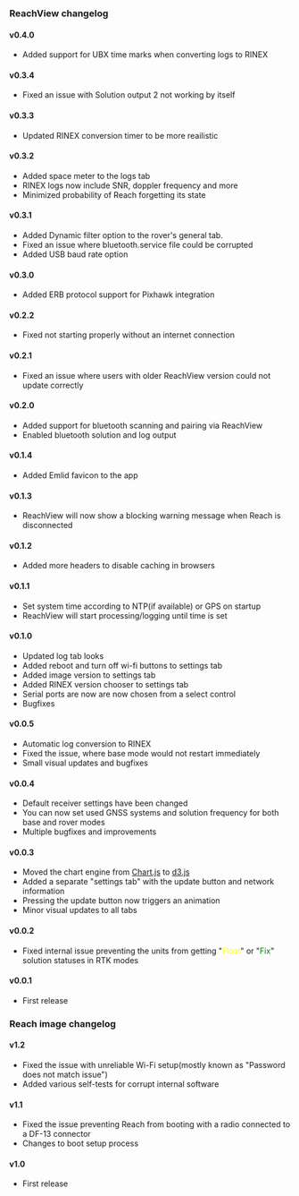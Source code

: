 ### ReachView changelog

#### v0.4.0

* Added support for UBX time marks when converting logs to RINEX

#### v0.3.4

* Fixed an issue with Solution output 2 not working by itself

#### v0.3.3

* Updated RINEX conversion timer to be more reailistic

#### v0.3.2

* Added space meter to the logs tab
* RINEX logs now include SNR, doppler frequency and more
* Minimized probability of Reach forgetting its state

#### v0.3.1

* Added Dynamic filter option to the rover's general tab.
* Fixed an issue where bluetooth.service file could be corrupted
* Added USB baud rate option

#### v0.3.0

* Added ERB protocol support for Pixhawk integration

#### v0.2.2

* Fixed not starting properly without an internet connection

#### v0.2.1

* Fixed an issue where users with older ReachView version could not update correctly

#### v0.2.0

* Added support for bluetooth scanning and pairing via ReachView
* Enabled bluetooth solution and log output

#### v0.1.4

* Added Emlid favicon to the app

#### v0.1.3

* ReachView will now show a blocking warning message when Reach is disconnected

#### v0.1.2

* Added more headers to disable caching in browsers

#### v0.1.1

* Set system time according to NTP(if available) or GPS on startup
* ReachView will start processing/logging until time is set

#### v0.1.0

* Updated log tab looks
* Added reboot and turn off wi-fi buttons to settings tab
* Added image version to settings tab
* Added RINEX version chooser to settings tab
* Serial ports are now are now chosen from a select control
* Bugfixes

#### v0.0.5

* Automatic log conversion to RINEX
* Fixed the issue, where base mode would not restart immediately
* Small visual updates and bugfixes

#### v0.0.4

* Default receiver settings have been changed
* You can now set used GNSS systems and solution frequency for both base and rover modes
* Multiple bugfixes and improvements

#### v0.0.3

* Moved the chart engine from [Chart.js](http://www.chartjs.org/) to [d3.js](http://d3js.org/)
* Added a separate "settings tab" with the update button and network information
* Pressing the update button now triggers an animation
* Minor visual updates to all tabs

#### v0.0.2

* Fixed internal issue preventing the units from getting "<font color="yellow">Float</font>" or "<font color="green">Fix</font>" solution statuses in RTK modes

#### v0.0.1

* First release

### Reach image changelog

#### v1.2

* Fixed the issue with unreliable Wi-Fi setup(mostly known as "Password does not match issue")
* Added various self-tests for corrupt internal software

#### v1.1

* Fixed the issue preventing Reach from booting with a radio connected to a DF-13 connector
* Changes to boot setup process

#### v1.0

* First release

